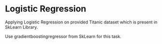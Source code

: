 # Logistic Regression 

Applying Logistic Regression on provided Titanic dataset which is present in SkLearn Library. 

Use gradientboostingregressor from SkLearn for this task.
